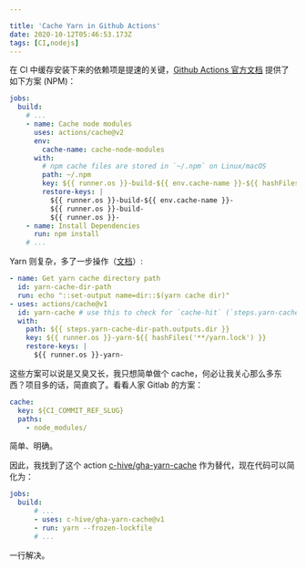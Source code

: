 ```yaml
---

title: 'Cache Yarn in Github Actions'
date: 2020-10-12T05:46:53.173Z
tags: [CI,nodejs]
---
```


<!-- 「」 -->

在 CI 中缓存安装下来的依赖项是提速的关键，[Github Actions 官方文档](https://docs.github.com/en/free-pro-team@latest/actions/guides/caching-dependencies-to-speed-up-workflows) 提供了如下方案 (NPM)：

<!-- more -->

```yaml
jobs:
  build:
    # ...
    - name: Cache node modules
      uses: actions/cache@v2
      env:
        cache-name: cache-node-modules
      with:
        # npm cache files are stored in `~/.npm` on Linux/macOS
        path: ~/.npm
        key: ${{ runner.os }}-build-${{ env.cache-name }}-${{ hashFiles('**/package-lock.json') }}
        restore-keys: |
          ${{ runner.os }}-build-${{ env.cache-name }}-
          ${{ runner.os }}-build-
          ${{ runner.os }}-
    - name: Install Dependencies
      run: npm install
    # ...
```

Yarn 则复杂，多了一步操作（[文档](https://github.com/actions/cache/blob/9ab95382c899bf0953a0c6c1374373fc40456ffe/examples.md#node---yarn)）:

```yaml
- name: Get yarn cache directory path
  id: yarn-cache-dir-path
  run: echo "::set-output name=dir::$(yarn cache dir)"
- uses: actions/cache@v1
  id: yarn-cache # use this to check for `cache-hit` (`steps.yarn-cache.outputs.cache-hit != 'true'`)
  with:
    path: ${{ steps.yarn-cache-dir-path.outputs.dir }}
    key: ${{ runner.os }}-yarn-${{ hashFiles('**/yarn.lock') }}
    restore-keys: |
      ${{ runner.os }}-yarn-
```

这些方案可以说是又臭又长，我只想简单做个 cache，何必让我关心那么多东西？项目多的话，简直疯了。看看人家 Gitlab 的方案：

```yaml
cache:
  key: ${CI_COMMIT_REF_SLUG}
  paths:
    - node_modules/
```

简单、明确。

因此，我找到了这个 action [c-hive/gha-yarn-cache](https://github.com/c-hive/gha-yarn-cache) 作为替代，现在代码可以简化为：

```yaml
jobs:
  build:
      # ...
      - uses: c-hive/gha-yarn-cache@v1
      - run: yarn --frozen-lockfile
      # ...
```

一行解决。
